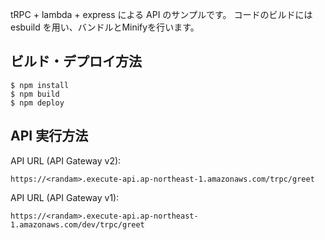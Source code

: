 tRPC + lambda + express による API のサンプルです。
コードのビルドには esbuild を用い、バンドルとMinifyを行います。

## ビルド・デプロイ方法

```
$ npm install
$ npm build
$ npm deploy
```

## API 実行方法

API URL (API Gateway v2):

```
https://<randam>.execute-api.ap-northeast-1.amazonaws.com/trpc/greet
```

API URL (API Gateway v1):

```
https://<randam>.execute-api.ap-northeast-1.amazonaws.com/dev/trpc/greet
```
